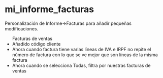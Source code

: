 # mi_informe_facturas
Personalización de Informe->Facturas para añadir pequeñas modificaciones.
<ul>Facturas de ventas
<li>Añadido código cliente
<li>Ahora cuando factura tiene varias líneas de IVA e IRPF no repite el número de factura con lo que se ve mejor que son líneas de la misma factura
<li>Ahora cuando se selecciona Todas, filtra por nuestras facturas de ventas
</ul>
